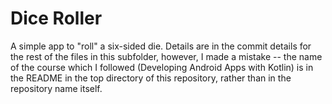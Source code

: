 # Dice Roller
A simple app to "roll" a six-sided die. Details are in the commit details for the rest of the files in this subfolder, however, I made a mistake -- the name of the course which I followed (Developing Android Apps with Kotlin) is in the README in the top directory of this repository, rather than in the repository name itself.

